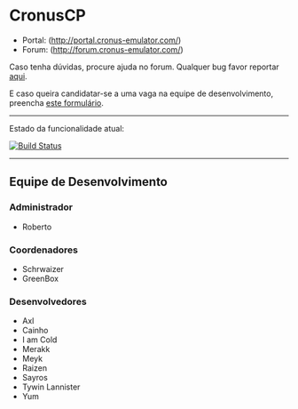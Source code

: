 CronusCP
===============

* Portal: (http://portal.cronus-emulator.com/)
* Forum: (http://forum.cronus-emulator.com/)

Caso tenha dúvidas, procure ajuda no forum. Qualquer bug favor reportar [aqui](http://forum.cronus-emulator.com/trackdown).

E caso queira candidatar-se a uma vaga na equipe de desenvolvimento, preencha [este formulário](http://forum.cronus-emulator.com/index.php?app=contato).

--------------
Estado da funcionalidade atual:

[![Build Status](https://travis-ci.org/Cronus-Emulator/CronusCP.png?branch=master)](https://travis-ci.org/Cronus-Emulator/CronusCP)

--------------


Equipe de Desenvolvimento
------
### Administrador
- Roberto

### Coordenadores
- Schrwaizer
- GreenBox

### Desenvolvedores
- Axl
- Cainho
- I am Cold
- Merakk
- Meyk
- Raizen
- Sayros
- Tywin Lannister
- Yum
